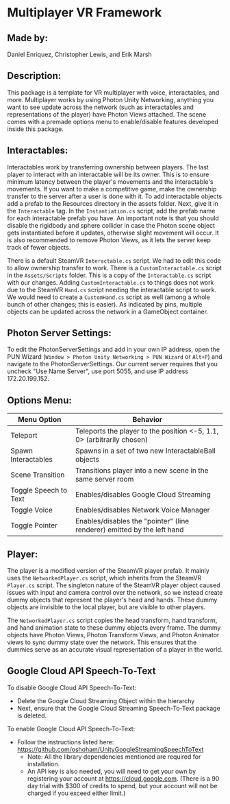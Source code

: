 # Multiplayer VR Framework

## Made by:
Daniel Enriquez, Christopher Lewis, and Erik Marsh

## Description:
This package is a template for VR multiplayer with voice, interactables, and more.
Multiplayer works by using Photon Unity Networking, anything you want to see update across the network (such as interactables and representations of the player) have Photon Views attached.
The scene comes with a premade options menu to enable/disable features developed inside this package. 

## Interactables:
Interactables work by transferring ownership between players.
The last player to interact with an interactable will be its owner.
This is to ensure minimum latency between the player's movements and the interactable's movements.
If you want to make a competitive game, make the ownership transfer to the server after a user is done with it.
To add interactable objects add a prefab to the Resources directory in the assets folder.
Next, give it in the `Interactable` tag.
In the `Instantiation.cs` script, add the prefab name for each interactable prefab you have.
An important note is that you should disable the rigidbody and sphere collider in case the Photon scene object gets instantiated before it updates, otherwise slight movement will occur.
It is also recommended to remove Photon Views, as it lets the server keep track of fewer objects.

There is a default SteamVR `Interactable.cs` script.
We had to edit this code to allow ownership transfer to work.
There is a `CustomInteractable.cs` script in the `Assets/Scripts` folder. This is a copy of the `Interactable.cs` script with our changes.
Adding `CustomInteractable.cs` to things does not work due to the SteamVR `Hand.cs` script needing the interactable script to work.
We would need to create a `CustomHand.cs` script as well (among a whole bunch of other changes; this is easier).
As indicated by pins, multiple objects can be updated across the network in a GameObject container.

## Photon Server Settings:
To edit the PhotonServerSettings and add in your own IP address, open the PUN Wizard (`Window > Photon Unity Networking > PUN Wizard` or `Alt+P`) and navigate to the PhotonServerSettings.
Our current server requires that you uncheck "Use Name Server", use port 5055, and use IP address 172.20.199.152.

## Options Menu:

| Menu Option           | Behavior |
| --------------------- | -------- |
| Teleport              | Teleports the player to the position <-5, 1.1, 0> (arbitrarily chosen) |
| Spawn Interactables   | Spawns in a set of two new InteractableBall objects |
| Scene Transition      | Transitions player into a new scene in the same server room |
| Toggle Speech to Text | Enables/disables Google Cloud Streaming |
| Toggle Voice          | Enables/disables Network Voice Manager |
| Toggle Pointer        | Enables/disables the "pointer" (line renderer) emitted by the left hand |

## Player:

The player is a modified version of the SteamVR player prefab.
It mainly uses the `NetworkedPlayer.cs` script, which inherits from the SteamVR `Player.cs` script.
The singleton nature of the SteamVR player object caused issues with input and camera control over the network,
so we instead create dummy objects that represent the player's head and hands.
These dummy objects are invisible to the local player, but are visible to other players.

The `NetworkedPlayer.cs` script copies the head transform, hand transform, and hand animation state to these dummy objects every frame.
The dummy objects have Photon Views, Photon Transform Views, and Photon Animator views to sync dummy state over the network.
This ensures that the dummies serve as an accurate visual representation of a player in the world.

## Google Cloud API Speech-To-Text
To disable Google Cloud API Speech-To-Text:
* Delete the Google Cloud Streaming Object within the hierarchy
* Next, ensure that the Google Cloud Streaming Speech-To-Text package is deleted.

To enable Google Cloud API Speech-To-Text:
* Follow the instructions listed here: https://github.com/oshoham/UnityGoogleStreamingSpeechToText
  * Note: All the library dependencies mentioned are required for installation.
  * An API key is also needed, you will need to get your own by registering your account at https://cloud.google.com.
   (There is a 90 day trial with $300 of credits to spend, but your account will not be charged if you exceed either limit.)
